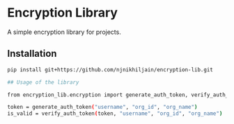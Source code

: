# Encryption Library

A simple encryption library for projects.

## Installation

```bash
pip install git+https://github.com/njnikhiljain/encryption-lib.git

## Usage of the library

from encryption_lib.encryption import generate_auth_token, verify_auth_token

token = generate_auth_token("username", "org_id", "org_name")
is_valid = verify_auth_token(token, "username", "org_id", "org_name")

